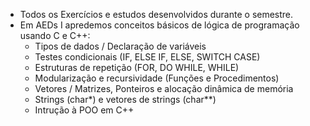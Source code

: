 * Todos os Exercícios e estudos desenvolvidos durante o semestre.
* Em AEDs I apredemos conceitos básicos de lógica de programação usando C e C++:
   - Tipos de dados / Declaração de variáveis
   - Testes condicionais (IF, ELSE IF, ELSE, SWITCH CASE)
   - Estruturas de repetição (FOR, DO WHILE, WHILE)
   - Modularização e recursividade (Funções e Procedimentos)
   - Vetores / Matrizes, Ponteiros e alocação dinâmica de memória
   - Strings (char*) e vetores de strings (char**)
   - Intrução à POO em C++
